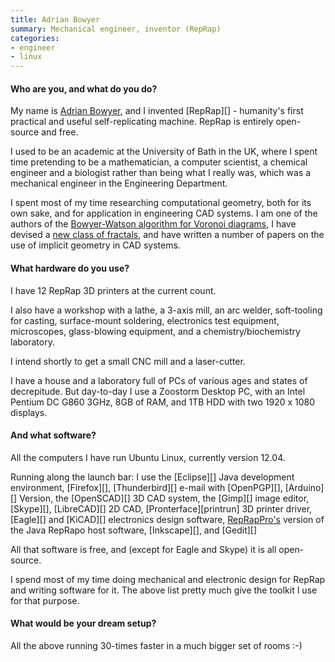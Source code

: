 ```yaml
---
title: Adrian Bowyer
summary: Mechanical engineer, inventor (RepRap)
categories:
- engineer
- linux
---
```


#### Who are you, and what do you do?

My name is [Adrian Bowyer](http://adrianbowyer.net/ "Adrian's website."), and I invented [RepRap][] - humanity's first practical and useful self-replicating machine. RepRap is entirely open-source and free.

I used to be an academic at the University of Bath in the UK, where I spent time pretending to be a mathematician, a computer
scientist, a chemical engineer and a biologist rather than being what
I really was, which was a mechanical engineer in the Engineering
Department.

I spent most of my time researching computational geometry, both for
its own sake, and for application in engineering CAD systems. I am
one of the authors of the [Bowyer-Watson algorithm for Voronoi diagrams](http://comjnl.oxfordjournals.org/content/24/2/162 "An algorithm that Adrian helped invent."), I have devised a
[new class of fractals](http://www.adrianbowyer.net/web_images/bowyer_fractal.pdf "Adrian's PDF on his new fractal curve."), and have written a number of papers on the use of implicit geometry in CAD systems.

#### What hardware do you use?

I have 12 RepRap 3D printers at the current count.

I also have a workshop with a lathe, a 3-axis mill, an arc welder, soft-tooling for casting, surface-mount soldering, electronics test equipment, microscopes, glass-blowing equipment, and a chemistry/biochemistry laboratory.

I intend shortly to get a small CNC mill and a laser-cutter.

I have a house and a laboratory full of PCs of various ages and states of decrepitude. But day-to-day I use a Zoostorm Desktop PC, with an Intel Pentium DC G860 3GHz, 8GB of RAM, and 1TB HDD with two 1920 x 1080 displays.

#### And what software?

All the computers I have run Ubuntu Linux, currently version 12.04.

Running along the launch bar: I use the [Eclipse][] Java development environment, [Firefox][], [Thunderbird][] e-mail with [OpenPGP][], [Arduino][] Version, the [OpenSCAD][] 3D CAD system, the [Gimp][] image editor, [Skype][], [LibreCAD][] 2D CAD, [Pronterface][printrun] 3D printer driver, [Eagle][] and [KiCAD][] electronics design software, [RepRapPro's](https://github.com/reprappro "RepRap's GitHub account.") version of the Java RepRapo host software, [Inkscape][], and [Gedit][]

All that software is free, and (except for Eagle and Skype) it is all open-source.

I spend most of my time doing mechanical and electronic design for
RepRap and writing software for it. The above list pretty much give
the toolkit I use for that purpose.

#### What would be your dream setup?

All the above running 30-times faster in a much bigger set of rooms :-)